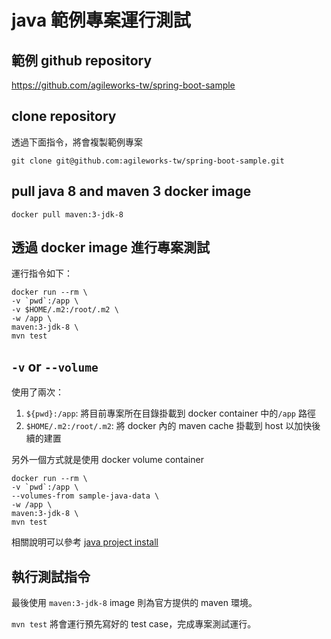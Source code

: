 # java 範例專案運行測試

## 範例 github repository

<https://github.com/agileworks-tw/spring-boot-sample>

## clone repository

透過下面指令，將會複製範例專案

`git clone git@github.com:agileworks-tw/spring-boot-sample.git`

## pull java 8 and maven 3 docker image

`docker pull maven:3-jdk-8`

## 透過 docker image 進行專案測試

運行指令如下：

```
docker run --rm \
-v `pwd`:/app \
-v $HOME/.m2:/root/.m2 \
-w /app \
maven:3-jdk-8 \
mvn test
```

## `-v` or `--volume`

使用了兩次：

1. `${pwd}:/app`: 將目前專案所在目錄掛載到 docker container 中的`/app` 路徑
2. `$HOME/.m2:/root/.m2`: 將 docker 內的 maven cache 掛載到 host 以加快後續的建置

另外一個方式就是使用 docker volume container

```
docker run --rm \
-v `pwd`:/app \
--volumes-from sample-java-data \
-w /app \
maven:3-jdk-8 \
mvn test
```

相關說明可以參考 [java project install](../install/README.md)

## 執行測試指令

最後使用 `maven:3-jdk-8` image 則為官方提供的 maven 環境。

`mvn test` 將會運行預先寫好的 test case，完成專案測試運行。
